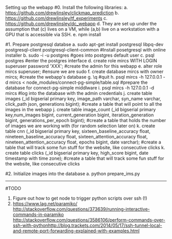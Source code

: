 Setting up the webapp
#0. Install the following libraries:
	a. https://github.com/drewlinsley/clickmap_prediction
	b. https://github.com/drewlinsley/tf_experiments
	c. https://github.com/drewlinsley/dc_webapp
	d. They are set up under the assumption that (c) lives on a VM, while (a,b) live on a workstation with a GPU that is accessible via SSH.
	e. npm install

#1. Prepare postgresql databse
	a. sudo apt-get install postgresql libpq-dev postgresql-client postgresql-client-common #Install posetgresql with online installer
	b. sudo -i -u postgres #goes into postgres default user
	c. psql postgres #enter the postgres interface
	d. create role mircs WITH LOGIN superuser password 'XXX'; #create the admin for this webapp
	e. alter role mircs superuser; #ensure we are sudo
	f. create database mircs with owner mircs; #create the webapp's database
	g. \q #quit
	h. psql mircs -h 127.0.0.1 -d mircs < node_modules/connect-pg-simple/table.sql #prepare the database for connect-pg-simple middlware
	i. psql mircs -h 127.0.0.1 -d mircs #log into the database with the admin credentials
	j. create table images (_id bigserial primary key, image_path varchar, syn_name varchar, click_path json, generations bigint); #create a table that will point to all the images in the webapp
	j. create table image_count (_id bigserial primary key,num_images bigint, current_generation bigint, iteration_generation bigint, generations_per_epoch bigint); #create a table that holds the number of images we are working with (for random selection later on)
	k. create table cnn (_id bigserial primary key, sixteen_baseline_accuracy float, nineteen_baseline_accuracy float, sixteen_attention_accuracy float, nineteen_attention_accuracy float, epochs bigint, date varchar); #create a table that will track some fun stuff for the website, like consecutive clicks
	k. create table clicks (_id bigserial primary key, high_score bigint, date timestamp with time zone); #create a table that will track some fun stuff for the website, like consecutive clicks

#2. Initialize images into the database
	a. python prepare_ims.py

-----

#TODO
1. Figure out how to get node to trigger python scripts over ssh (!)
6. https://www.lag.net/paramiko/
http://stackoverflow.com/questions/373639/running-interactive-commands-in-paramiko
http://stackoverflow.com/questions/3586106/perform-commands-over-ssh-with-pythonhttp://blog.trackets.com/2014/05/17/ssh-tunnel-local-and-remote-port-forwarding-explained-with-examples.html

